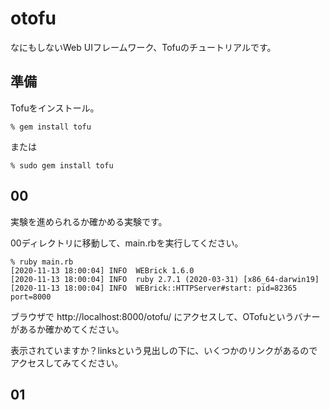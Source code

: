 # otofu

なにもしないWeb UIフレームワーク、Tofuのチュートリアルです。

## 準備

Tofuをインストール。

```
% gem install tofu
```

または

```
% sudo gem install tofu
```

## 00

実験を進められるか確かめる実験です。

00ディレクトリに移動して、main.rbを実行してください。

```
% ruby main.rb
[2020-11-13 18:00:04] INFO  WEBrick 1.6.0
[2020-11-13 18:00:04] INFO  ruby 2.7.1 (2020-03-31) [x86_64-darwin19]
[2020-11-13 18:00:04] INFO  WEBrick::HTTPServer#start: pid=82365 port=8000
```

ブラウザで http://localhost:8000/otofu/ にアクセスして、OTofuというバナーがあるか確かめてください。

表示されていますか？linksという見出しの下に、いくつかのリンクがあるのでアクセスしてみてください。


## 01


